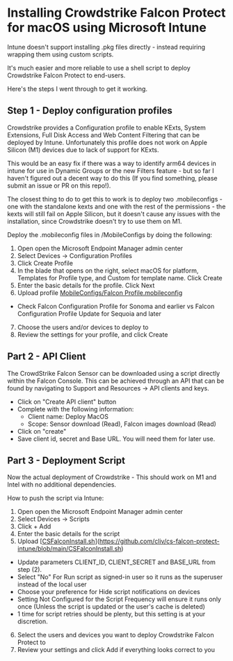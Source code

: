 # Installing Crowdstrike Falcon Protect for macOS using Microsoft Intune
Intune doesn't support installing .pkg files directly - instead requiring wrapping them using custom scripts.

It's much easier and more reliable to use a shell script to deploy Crowdstrike Falcon Protect to end-users.

Here's the steps I went through to get it working.

## Step 1 - Deploy configuration profiles
Crowdstrike provides a Configuration profile to enable KExts, System Extensions, Full Disk Access and Web Content Filtering that can be deployed by Intune. Unfortunately this profile does not work on Apple Silicon (M1) devices due to lack of support for KExts.

This would be an easy fix if there was a way to identify arm64 devices in intune for use in Dynamic Groups or the new Filters feature - but so far I haven't figured out a decent way to do this (If you find something, please submit an issue or PR on this repo!).

The closest thing to do to get this to work is to deploy two .mobileconfigs - one with the standalone kexts and one with the rest of the permissions - the kexts will still fail on Apple Silicon, but it doesn't cause any issues with the installation, since Crowdstrike doesn't try to use them on M1.

Deploy the .mobileconfig files in /MobileConfigs by doing the following:

1. Open open the Microsoft Endpoint Manager admin center
2. Select Devices → Configuration Profiles
3. Click Create Profile
4. In the blade that opens on the right, select macOS for platform, Templates for Profile type, and Custom for template name. Click Create
5. Enter the basic details for the profile. Click Next
6. Upload profile [MobileConfigs/Falcon Profile.mobileconfig](https://supportportal.crowdstrike.com/s/article/ka16T000000wtMWQAY)
* Check Falcon Configuration Profile for Sonoma and earlier vs Falcon Configuration Profile Update for Sequoia and later
7. Choose the users and/or devices to deploy to
8. Review the settings for your profile, and click Create

## Part 2 - API Client

The CrowdStrike Falcon Sensor can be downloaded using a script directly within the Falcon Console. This can be achieved through an API that can be found by navigating to Support and Resources → API clients and keys. 

* Click on "Create API client" button
* Complete with the following information:
  * Client name: Deploy MacOS
  * Scope: Sensor download (Read), Falcon images download (Read)
* Click on "create"
* Save client id, secret and Base URL. You will need them for later use.


## Part 3 - Deployment Script

Now the actual deployment of Crowdstrike - This should work on M1 and Intel with no additional dependencies.

How to push the script via Intune:

1. Open open the Microsoft Endpoint Manager admin center
2. Select Devices → Scripts
3. Click + Add
4. Enter the basic details for the script
5. Upload [[CSFalconInstall.sh](https://github.com/cliv/cs-falcon-protect-intune?tab=readme-ov-file#:~:text=Upload-,CSFalconInstall.sh,-Select%20%22No%22%20For)](https://github.com/cliv/cs-falcon-protect-intune/blob/main/CSFalconInstall.sh)
* Update parameters CLIENT_ID, CLIENT_SECRET and BASE_URL from step (2).
* Select "No" For Run script as signed-in user so it runs as the superuser instead of the local user
* Choose your preference for Hide script notifications on devices
* Setting Not Configured for the Script Frequency will ensure it runs only once (Unless the script is updated or the user's cache is deleted)
* 1 time for script retries should be plenty, but this setting is at your discretion.
6. Select the users and devices you want to deploy Crowdstrike Falcon Protect to
7. Review your settings and click Add if everything looks correct to you
